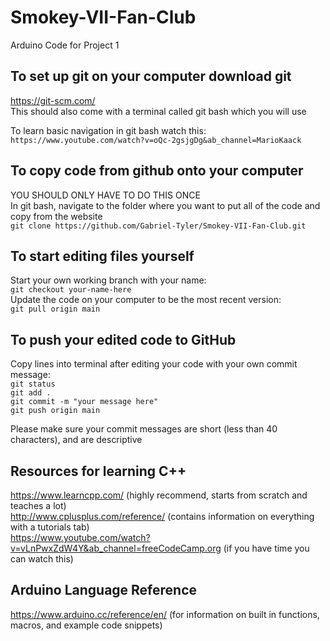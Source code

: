 # Smokey-VII-Fan-Club
Arduino Code for Project 1

## To set up git on your computer download git 
https://git-scm.com/  
This should also come with a terminal called git bash which you will use  
  
To learn basic navigation in git bash watch this:  
`https://www.youtube.com/watch?v=oQc-2gsjgDg&ab_channel=MarioKaack`  

## To copy code from github onto your computer  
YOU SHOULD ONLY HAVE TO DO THIS ONCE  
In git bash, navigate to the folder where you want to put all of the code and copy from the website  
`git clone https://github.com/Gabriel-Tyler/Smokey-VII-Fan-Club.git`

## To start editing files yourself  
Start your own working branch with your name:  
`git checkout your-name-here`  
Update the code on your computer to be the most recent version:  
`git pull origin main`  
  
## To push your edited code to GitHub
Copy lines into terminal after editing your code with your own commit message:  
`git status`  
`git add .`  
`git commit -m "your message here"`  
`git push origin main`  

Please make sure your commit messages are short (less than 40 characters), and are descriptive  
  
## Resources for learning C++  
https://www.learncpp.com/ (highly recommend, starts from scratch and teaches a lot)  
http://www.cplusplus.com/reference/ (contains information on everything with a tutorials tab)  
https://www.youtube.com/watch?v=vLnPwxZdW4Y&ab_channel=freeCodeCamp.org (if you have time you can watch this)  

## Arduino Language Reference  
https://www.arduino.cc/reference/en/ (for information on built in functions, macros, and example code snippets)  
